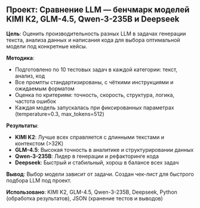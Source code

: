 ## Проект: Сравнение LLM — бенчмарк моделей KIMI K2, GLM-4.5, Qwen-3-235B и Deepseek

**Цель**: Оценить производительность разных LLM в задачах генерации текста, анализа данных и написания кода для выбора оптимальной модели под конкретные кейсы.

**Методика**:
- Подготовлено по 10 тестовых задач в каждой категории: текст, анализ, код
- Все промпты стандартизированы, с чёткими инструкциями и ожидаемым форматом
- Оценка по критериям: точность, скорость, структура, логика, частота ошибок
- Каждая модель запускалась при фиксированных параметрах (temperature=0.3, max_tokens=512)

**Результаты**:
- **KIMI K2**: Лучше всех справляется с длинными текстами и контекстом (>32K)
- **GLM-4.5**: Высокая точность в аналитике и структурировании данных
- **Qwen-3-235B**: Лидер в генерации и рефакторинге кода
- **Deepseek**: Быстрый и стабильный, хорош в балансе всех задач

**Вывод**: Выбор модели зависит от задачи. Создан чек-лист для быстрого подбора LLM под проект.

**Использовано**: KIMI K2, GLM-4.5, Qwen-3-235B, Deepseek, Python (обработка результатов), JSON (хранение тестов и выводов)
